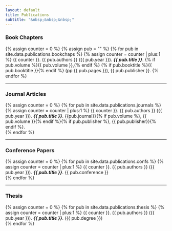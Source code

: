 ```yaml
---
layout: default
title: Publications
subtitle: "&nbsp;&nbsp;&nbsp;"
---
```


### Book Chapters
{% assign counter = 0 %}
{% assign pub = "" %}
{% for pub in site.data.publications.bookchaps %}
 {% assign counter = counter | plus:1 %}
  {{ counter }}. {{ pub.authors }} ({{ pub.year }}). _**{{ pub.title }}**_. {% if pub.volume %}{{ pub.volume }},{% endif %} {% if pub.booktitle %}{{ pub.booktitle }}{% endif %} (pp {{ pub.pages }}), {{ pub.publisher }}. <a href="{{ pub.url }}" target="_blank"><i class="fa fa-external-link" aria-hidden="true"></i></a> 
{% endfor %}

---
### Journal Articles
{% assign counter = 0 %}
{% for pub in site.data.publications.journals %}
 {% assign counter = counter | plus:1 %}
  {{ counter }}. {{ pub.authors }} ({{ pub.year }}). _**{{ pub.title }}**_. {{pub.journal}}{% if pub.volume %}, {{ pub.volume }}{% endif %}{% if pub.publisher %}, {{ pub.publisher}}{% endif %}. <a href="{{ pub.url }}" target="_blank"><i class="fa fa-external-link" aria-hidden="true"></i></a>  
{% endfor %}

---

### Conference Papers
{% assign counter = 0 %}
{% for pub in site.data.publications.confs %}
 {% assign counter = counter | plus:1 %}
  {{ counter }}. {{ pub.authors }} ({{ pub.year }}). _**{{ pub.title }}**_. {{ pub.conference }} <a href="{{ pub.url }}" target="_blank"><i class="fa fa-external-link" aria-hidden="true"></i></a>  
{% endfor %}

---

### Thesis
{% assign counter = 0 %}
{% for pub in site.data.publications.thesis %}
 {% assign counter = counter | plus:1 %}
  {{ counter }}. {{ pub.authors }} ({{ pub.year }}). _**{{ pub.title }}**_. ({{ pub.degree }}) <a href="{{ pub.url }}" target="_blank"><i class="fa fa-external-link" aria-hidden="true"></i></a>  
{% endfor %}

